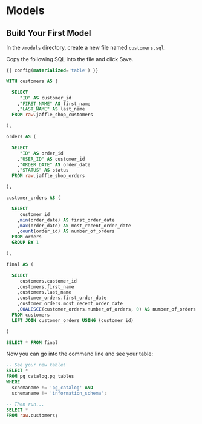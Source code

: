 # Models

## Build Your First Model
In the `/models` directory, create a new file named `customers.sql`. 

Copy the following SQL into the file and click Save.

``` sql
{{ config(materialized='table') }}

WITH customers AS (

  SELECT
     "ID" AS customer_id
    ,"FIRST_NAME" AS first_name
    ,"LAST_NAME" AS last_name
  FROM raw.jaffle_shop_customers

),

orders AS (

  SELECT
     "ID" AS order_id
    ,"USER_ID" AS customer_id
    ,"ORDER_DATE" AS order_date
    ,"STATUS" AS status
  FROM raw.jaffle_shop_orders

),

customer_orders AS (

  SELECT
     customer_id
    ,min(order_date) AS first_order_date
    ,max(order_date) AS most_recent_order_date
    ,count(order_id) AS number_of_orders
  FROM orders
  GROUP BY 1

),

final AS (

  SELECT
     customers.customer_id
    ,customers.first_name
    ,customers.last_name
    ,customer_orders.first_order_date
    ,customer_orders.most_recent_order_date
    ,COALESCE(customer_orders.number_of_orders, 0) AS number_of_orders
  FROM customers
  LEFT JOIN customer_orders USING (customer_id)

)

SELECT * FROM final
```

Now you can go into the command line and see your table: 
``` sql
-- See your new table!
SELECT *
FROM pg_catalog.pg_tables
WHERE 
  schemaname != 'pg_catalog' AND
  schemaname != 'information_schema';

-- Then run...
SELECT *
FROM raw.customers;
```